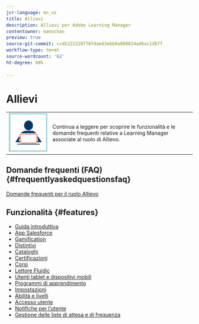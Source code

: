 ```yaml
---
jcr-language: en_us
title: Allievi
description: Allievi per Adobe Learning Manager
contentowner: manochan
preview: true
source-git-commit: ccdb222228f76fdae63ebb0a808824ad6ac1db7f
workflow-type: tm+mt
source-wordcount: '62'
ht-degree: 88%

---
```




# Allievi

<table> 
 <tbody>
  <tr> 
   <td><img src="assets/learner2.png"></td> 
   <td><p>Continua a leggere per scoprire le funzionalità e le domande frequenti relative a Learning Manager associate al ruolo di Allievo. </p></td> 
  </tr> 
 </tbody>
</table>

## Domande frequenti (FAQ) {#frequentlyaskedquestionsfaq}

[Domande frequenti per il ruolo Allievo](learners/frequently-asked-questions-for-learners.md)

## Funzionalità {#features}

* [Guida introduttiva](learners/feature-summary/getting-started-learner.md)
* [App Salesforce](learners/feature-summary/sfdc-app.md)
* [Gamification](learners/feature-summary/gamification.md)
* [Distintivi](learners/feature-summary/badges.md)
* [Cataloghi](learners/feature-summary/catalogs.md)
* [Certificazioni](learners/feature-summary/certifications.md)
* [Corsi](learners/feature-summary/courses.md)
* [Lettore Fluidic](learners/feature-summary/fluidic-player.md)
* [Utenti tablet e dispositivi mobili](learners/feature-summary/ipad-android-tablet-users.md)
* [Programmi di apprendimento](learners/feature-summary/learning-programs.md)
* [Impostazioni](learners/feature-summary/settings.md)
* [Abilità e livelli](learners/feature-summary/skills-levels.md)
* [Accesso utente](learners/feature-summary/user-login.md)
* [Notifiche per l’utente](learners/feature-summary/user-notifications.md)
* [Gestione delle liste di attesa e di frequenza](learners/feature-summary/waitlist-attendance-management.md)

